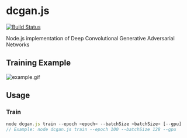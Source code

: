 # dcgan.js
[![Build Status](https://travis-ci.org/DavidCai1993/dcgan.js.svg?branch=master)](https://travis-ci.org/DavidCai1993/dcgan.js)

Node.js implementation of Deep Convolutional Generative Adversarial Networks

## Training Example

![example.gif](./example/example.gif)

## Usage

### Train

```js
node dcgan.js train --epoch <epoch> --batchSize <batchSize> [--gpu]
// Example: node dcgan.js train --epoch 100 --batchSize 128 --gpu
```
